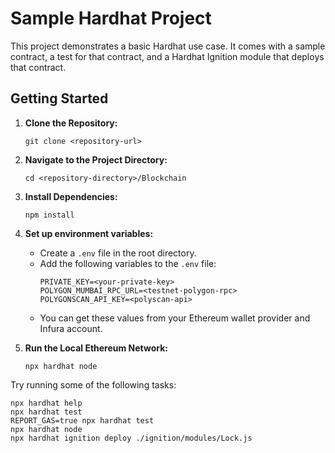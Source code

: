 # Sample Hardhat Project

This project demonstrates a basic Hardhat use case. It comes with a sample contract, a test for that contract, and a Hardhat Ignition module that deploys that contract.

## Getting Started

1. **Clone the Repository:**
   ```shell
   git clone <repository-url>
   ```

2. **Navigate to the Project Directory:**
   ```shell
   cd <repository-directory>/Blockchain
   ```

3. **Install Dependencies:**
   ```shell
   npm install
   ```

4. **Set up environment variables:**
   - Create a `.env` file in the root directory.
   - Add the following variables to the `.env` file:
     ```plaintext
     PRIVATE_KEY=<your-private-key>
     POLYGON_MUMBAI_RPC_URL=<testnet-polygon-rpc>
     POLYGONSCAN_API_KEY=<polyscan-api>
     ```
   - You can get these values from your Ethereum wallet provider and Infura account.

5. **Run the Local Ethereum Network:**
   ```shell
   npx hardhat node
   ```

Try running some of the following tasks:

```shell
npx hardhat help
npx hardhat test
REPORT_GAS=true npx hardhat test
npx hardhat node
npx hardhat ignition deploy ./ignition/modules/Lock.js
